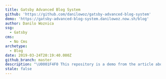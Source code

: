 ```yaml
---
title: Gatsby Advanced Blog System
github: 'https://github.com/danilowoz/gatsby-advanced-blog-system'
demo: 'https://gatsby-advanced-blog-system.danilowoz.now.sh/blog'
author: Danilo Woznica
ssg:
  - Gatsby
cms:
  - No Cms
archetype:
  - Blog
date: 2019-03-24T20:19:40.000Z
github_branch: master
description: "\U0001F4F0 This repository is a demo from the article about how to build our own blog using Gatsby."
stale: false
---
```

